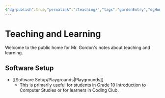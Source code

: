 ```yaml
---
{"dg-publish":true,"permalink":"/teaching/","tags":"gardenEntry","dgHomeLink":true,"dgPassFrontmatter":false}
---
```


# Teaching and Learning
Welcome to the public home for Mr. Gordon's notes about teaching and learning.
## Software Setup
* [[Software Setup/Playgrounds|Playgrounds]]
	* This is primarily useful for students in Grade 10 Introduction to Computer Studies or for learners in Coding Club.
